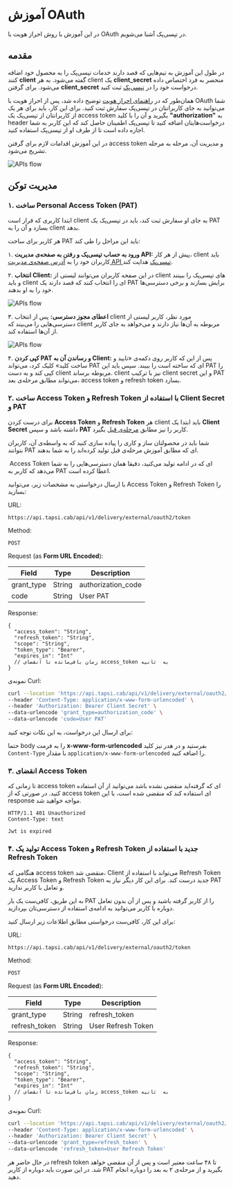 # آموزش OAuth

در این آموزش با روش احراز هویت با 
OAuth
در تپسی‌پک آشنا می‌شویم.

## مقدمه

در طول این آموزش به تیم‌هایی که قصد دارند خدمات تپسی‌پک را به محصول خود اضافه کنند
**client**
گفته می‌شود. 
به هر
client
یک
**client_secret**
منحصر به فرد اختصاص داده می‌شود. برای گرفتن 
**client_secret**
درخواست خود را در
[تپسی‌پک](https://pack.tapsi.ir/landing)
ثبت کنید.

همان‌طور که در
[راهنمای احراز هویت](../README.fa.md)
توضیح داده شد، پس از احراز هویت با
OAuth
شما می‌توانید به جای کاربرانتان در تپسی‌پک سفارش ثبت کنید. برای این کار، باید برای هر یک از کاربرانتان از تپسی‌پک یک
access token
بگیرید و آن را با کلید
**"authorization"**
به
header
درخواست‌هایتان اضافه کنید تا تپسی‌پک اطمینان حاصل کند که این کاربر به شما اجازه داده است تا از طرف او از تپسی‌پک استفاده کنید.

در این آموزش اقدامات لازم برای گرفتن
access token
و مدیریت آن، مرحله به مرحله تشریح می‌شود.


![APIs flow](../../images/pack-external-apis-flow.png)

## مدیریت توکن

### ۱. ساخت Personal Access Token (PAT)

ابتدا کاربری که قرار است
client
به جای او سفارش ثبت کند، باید در تپسی‌پک یک
PAT
بسازد و آن را به
client
بدهد.

هر کاربر برای ساخت
PAT
باید این مراحل را طی کند:

۱. **ورود به حساب تپسی‌پک و رفتن به صفحه‌ی مدیریت API:**
  پیش از هر کار،
  client
  باید کاربران خود را به
  [آدرس صفحه‌ی مدیریت API تپسی‌پک](https://pack.tapsi.ir/external-auth)
  هدایت کند.

۲. **انتخاب Client:**
  در این صفحه کاربران می‌توانند لیستی از
  client
  های تپسی‌پک را ببینند و باید
  client
  ای را انتخاب کنند که قصد دارند یک
  PAT
  برایش بسازند و برخی دسترسی‌ها خود را به او بدهند.

  ![APIs flow](../../images/generate-pat-2.png)

۳. **اعطای مجوز دسترسی:**
  پس از انتخاب
  client
  مورد نظر، کاربر لیستی از دسترسی‌هایی را می‌بیند که
  client
  مربوطه به آن‌ها نیاز دارند و می‌خواهد به جای کاربر از آن‌ها استفاده کند.

   ![APIs flow](../../images/generate-pat-3.png)

۴. **کپی کردن PAT و رساندن آن به Client:**
  پس از این که کاربر روی دکمه‌ی «تایید و ساخت کلید» کلیک کرد، می‌تواند
  PAT
  ای که ساخته است را ببیند.
  سپس باید این
  PAT
  را کپی کند و به دست
  client
  مربوطه برساند.
  client
  نیز با ترکیب
  client secret 
  و این
  PAT
  می‌تواند مطابق مرحله‌ی بعد،
  access token
  و
  refresh token
  بسازد.

### ۲. ساخت Access Token و Refresh Token با استفاده از Client Secret و PAT

برای درست کردن
**Access Token**
و
**Refresh Token**
هر
client
باید ابتدا یک
**Client Secret**
داشته باشد و سپس
**PAT**
کاربر را نیز مطابق 
[مرحله‌ی قبل](#۱-ساخت-personal-access-token-pat)
بگیرد.

شما باید در محصولتان ساز و کاری را پیاده سازی کنید که به واسطه‌ی آن، کاربران بتوانند
PAT
ای که مطابق آموزش مرحله‌ی قبل تولید کرده‌اند را به شما بدهند.

؜
Access Token
ای که در ادامه تولید می‌کنید، دقیقا همان دسترسی‌هایی را به شما می‌دهد که کاربر به
PAT
اعطا کرده است.


با ارسال درخواستی به مشخصات زیر، می‌توانید
Access Token
و
Refresh Token
را بسازید:

URL:
```
https://api.tapsi.cab/api/v1/delivery/external/oauth2/token
```


Method: 
```
POST
```

Request (as **Form URL Encoded**):

| Field      | Type   | Description        |
|------------|--------|--------------------|
| grant_type | String | authorization_code |
| code       | String | User PAT           |

Response:

```json5
{
  "access_token": "String",
  "refresh_token": "String",
  "scope": "String",
  "token_type": "Bearer",
  "expires_in": "Int"
  // زمان باقی‌مانده تا انقضای access_token به  ثانیه
}
```

نمونه‌ی Curl:

```bash
curl --location 'https://api.tapsi.cab/api/v1/delivery/external/oauth2/token' \
--header 'Content-Type: application/x-www-form-urlencoded' \
--header 'Authorization: Bearer Client Secret' \
--data-urlencode 'grant_type=authorization_code' \
--data-urlencode 'code=User PAT'
```

برای ارسال این درخواست، به این نکات توجه کنید:

حتما
body
را به فرمت
**x-www-form-urlencoded** 
بفرستید و در هدر نیز کلید
`Content-Type`
با مقدار
‍`application/x-www-form-urlencoded`
را اضافه کنید.


### ۳. انقضای Access Token

تا زمانی که
access token
ای که گرفته‌اید منقضی نشده باشد می‌توانید از آن استفاده کنید.
در صورتی که از
access token
ای استفاده کند که منقضی شده است، با این 
response
مواجه خواهید شد.

```text
HTTP/1.1 401 Unauthorized
Content-Type: text

Jwt is expired
```

### ۴. تولید یک Access Token و Refresh Token جدید با استفاده از Refresh Token

هنگامی که
access token
منقضی شد،
Client
می‌تواند با استفاده از
Refresh Token 
یک
Access Token
و
Refresh Token
جدید درست کند.
برای این کار دیگر نیاز به 
PAT
و تعامل با کاربر ندارید.

به این طریق، کافی‌ست یک بار
PAT
را از کاربر گرفته باشید و پس از آن بدون تعامل دوباره با کاربر می‌توانید به ادامه‌ی استفاده از دسترسی‌تان بپردازید.

برای این کار، کافی‌ست درخواستی مطابق اطلاعات زیر ارسال کنید:

URL: 
```
https://api.tapsi.cab/api/v1/delivery/external/oauth2/token
```

Method: 
```
POST
```

Request (as **Form URL Encoded**):

| Field         | Type   | Description        |
|---------------|--------|--------------------|
| grant_type    | String | refresh_token      |
| refresh_token | String | User Refresh Token |

Response:

```json5
{
  "access_token": "String",
  "refresh_token": "String",
  "scope": "String",
  "token_type": "Bearer",
  "expires_in": "Int"
  // زمان باقی‌مانده تا انقضای access_token به  ثانیه
}
```

نمونه‌ی Curl:

```bash
curl --location 'https://api.tapsi.cab/api/v1/delivery/external/oauth2/token' \
--header 'Content-Type: application/x-www-form-urlencoded' \
--header 'Authorization: Bearer Client Secret' \
--data-urlencode 'grant_type=refresh_token' \
--data-urlencode 'refresh_token=User Refresh Token'
```

در حال حاضر هر 
refresh token
تا ۴۸ ساعت معتیر است و پس از آن منقضی خواهد شد.
در این صورت باید دوباره از کاربر
PAT
بگیرید و از مرحله‌ی ۲ به بعد را دوباره انجام دهید.
